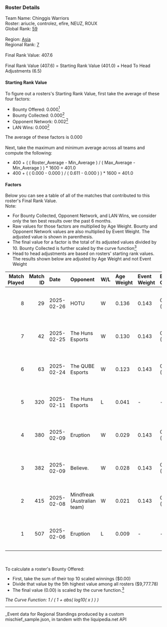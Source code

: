 ### Roster Details<br />
Team Name: Chinggis Warriors<br />
Roster: ariucle, controlez, efire, NEUZ, ROUX<br />
Global Rank: [59](../../standings_global_2025_08_04.md)<br />
<br />
Region: [Asia]( ../../standings_asia_2025_08_04.md)<br />
Regional Rank: [7]( ../../standings_asia_2025_08_04.md)<br />
<br />
Final Rank Value:  407.6<br />
<br />
Final Rank Value (407.6) = Starting Rank Value (401.0) + Head To Head Adjustments (6.5)<br />

#### Starting Rank Value<br />
To figure out a rosters's Starting Rank Value, first take the average of these four factors:<br />
- Bounty Offered: 0.000[<sup>1</sup>](#table2)
- Bounty Collected: 0.000[<sup>2</sup>](#table1)
- Opponent Network: 0.002[<sup>2</sup>](#table1)
- LAN Wins: 0.000[<sup>2</sup>](#table1)

The average of these factors is 0.000<br />
<br />
Next, take the maximum and minimum average across all teams and compute the following:<br />
- 400 + ( ( Roster_Average - Min_Average ) / ( Max_Average - Min_Average ) ) * 1600 = 401.0
- 400 + ( ( 0.000 - 0.000 ) / ( 0.611 - 0.000 ) ) * 1600 = 401.0


#### Factors<br />
Below you can see a table of all of the matches that contributed to this roster's Final Rank Value.<br />
Note:<br />

- For Bounty Collected, Opponent Network, and LAN Wins, we consider only the ten best results over the past 6 months.
- Raw values for those factors are multiplied by Age Weight. Bounty and Opponent Network values are also multiplied by Event Weight. The adjusted value is shown in parenthesis.
- The final value for a factor is the total of its adjusted values divided by 10. Bounty Collected is further scaled by the curve function[<sup>3</sup>](#curveFunction)
- Head to head adjustments are based on rosters' starting rank values. The results shown below are adjusted by Age Weight and not Event Weight
<span id="table1"></span><br />


| Match Played | Match ID | Date       | Opponent                    | W/L | Age Weight | Event Weight | Bounty Collected | Opponent Network | LAN Wins  | H2H Adj. | Roster                                |
| -: | -: | :- | :- | :- | :- | :- | :- | :- | :- | -: | :- |
|            8 |       29 | 2025-02-26 | HOTU                        | W   | 0.136      | 0.143        | 0.000 (0.000)    | 0.376 (0.007)    | 0 (0.000) |     2.14 | ariucle, controlez, efire, NEUZ, ROUX |
|            7 |       42 | 2025-02-25 | The Huns Esports            | W   | 0.130      | 0.143        | 0.000 (0.000)    | 0.368 (0.007)    | 0 (0.000) |     2.04 | ariucle, controlez, efire, NEUZ, ROUX |
|            6 |       63 | 2025-02-24 | The QUBE Esports            | W   | 0.123      | 0.143        | 0.000 (0.000)    | 0.000 (0.000)    | 0 (0.000) |     1.93 | ariucle, controlez, efire, NEUZ, ROUX |
|            5 |      320 | 2025-02-11 | The Huns Esports            | L   | 0.041      | -            | -                | -                | -         |    -0.65 | ariucle, controlez, efire, NEUZ, ROUX |
|            4 |      380 | 2025-02-09 | Eruption                    | W   | 0.029      | 0.143        | 0.000 (0.000)    | 0.442 (0.002)    | 0 (0.000) |     0.45 | ariucle, controlez, efire, NEUZ, ROUX |
|            3 |      382 | 2025-02-09 | Believe.                    | W   | 0.028      | 0.143        | 0.000 (0.000)    | 0.022 (0.000)    | 0 (0.000) |     0.44 | ariucle, controlez, efire, NEUZ, ROUX |
|            2 |      415 | 2025-02-08 | Mindfreak (Australian team) | W   | 0.021      | 0.143        | 0.000 (0.000)    | 0.000 (0.000)    | 0 (0.000) |     0.33 | ariucle, controlez, efire, NEUZ, ROUX |
|            1 |      507 | 2025-02-06 | Eruption                    | L   | 0.009      | -            | -                | -                | -         |    -0.14 | ariucle, controlez, efire, NEUZ, ROUX |

<br />
<span id="table2"></span><br />
To calculate a roster's Bounty Offered:<br />

- First, take the sum of their top 10 scaled winnings ($0.00)
- Divide that value by the 5th highest value among all rosters ($9,777.78)
- The final value (0.00) is scaled by the curve function.[<sup>3</sup>](#curveFunction)

<span id="curveFunction"></span>_The Curve Function: 1 / ( 1 + abs( log10( x ) ) )_<br />

---
_Event data for Regional Standings produced by a custom mischief_sample.json, in tandem with the liquipedia.net API<br />
